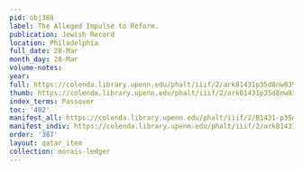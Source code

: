```yaml
---
pid: obj388
label: The Alleged Impulse to Reform.
publication: Jewish Record
location: Philadelphia
full_date: 28-Mar
month_day: 28-Mar
volume-notes:
year:
full: https://colenda.library.upenn.edu/phalt/iiif/2/ark81431p35d8nw83%2FSHA256E-s7476417--f87e7b02f6541e7e40532872c1c62efad395055d96e0d9ce91142b7e1a34f6a1.jpeg/full/3500,/0/default.jpg
thumb: https://colenda.library.upenn.edu/phalt/iiif/2/ark81431p35d8nw83%2FSHA256E-s7476417--f87e7b02f6541e7e40532872c1c62efad395055d96e0d9ce91142b7e1a34f6a1.jpeg/full/!200,200/0/default.jpg
index_terms: Passover
toc: '402'
manifest_all: https://colenda.library.upenn.edu/phalt/iiif/2/81431-p35d8nw83/manifest
manifest_indiv: https://colenda.library.upenn.edu/phalt/iiif/2/ark81431p35d8nw83%2FSHA256E-s7476417--f87e7b02f6541e7e40532872c1c62efad395055d96e0d9ce91142b7e1a34f6a1.jpeg
order: '387'
layout: qatar_item
collection: morais-ledger
---
```

